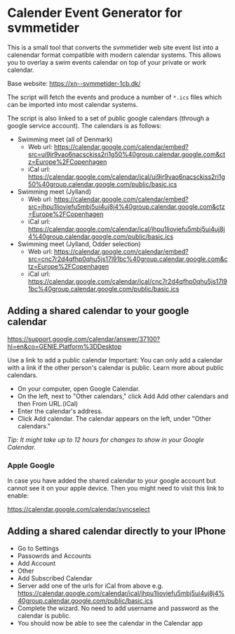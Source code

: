# Calender Event Generator for svmmetider

This is a small tool that converts the svmmetider web site event list into a calenendar format compatible with modern calendar systems. This allows you to overlay a swim events calendar on top of your private or work calendar. 

Base website: https://xn--svmmetider-1cb.dk/

The script will fetch the events and produce a number of `*.ics` files which can be imported into most calendar systems.

The script is also linked to a set of public google calendars (through a google service account). The calendars is as follows:

* Swimming meet (all of Denmark)
  * Web url: https://calendar.google.com/calendar/embed?src=ui9jr9vao6nacsckiss2ri1g50%40group.calendar.google.com&ctz=Europe%2FCopenhagen
  * iCal url: https://calendar.google.com/calendar/ical/ui9jr9vao6nacsckiss2ri1g50%40group.calendar.google.com/public/basic.ics
* Swimming meet (Jylland)
  * Web url: https://calendar.google.com/calendar/embed?src=jhpu1liovjefu5mbj5ui4uj8j4%40group.calendar.google.com&ctz=Europe%2FCopenhagen
  * iCal url: https://calendar.google.com/calendar/ical/jhpu1liovjefu5mbj5ui4uj8j4%40group.calendar.google.com/public/basic.ics
* Swimming meet (Jylland, Odder selection)
  * Web url: https://calendar.google.com/calendar/embed?src=cnc7r2d4qfhp0qhu5js17l91bc%40group.calendar.google.com&ctz=Europe%2FCopenhagen
  * iCal url: https://calendar.google.com/calendar/ical/cnc7r2d4qfhp0qhu5js17l91bc%40group.calendar.google.com/public/basic.ics


## Adding a shared calendar to your google calendar
https://support.google.com/calendar/answer/37100?hl=en&co=GENIE.Platform%3DDesktop

Use a link to add a public calendar
Important: You can only add a calendar with a link if the other person's calendar is public. Learn more about public calendars.

* On your computer, open Google Calendar.
* On the left, next to "Other calendars," click Add Add other calendars and then From URL.(iCal)
* Enter the calendar's address.
* Click Add calendar. The calendar appears on the left, under "Other calendars."

*Tip: It might take up to 12 hours for changes to show in your Google Calendar.*  

### Apple Google
In case you have added the shared calendar to your google account but cannot see it on your apple device. Then you might need to visit this link to enable:

https://calendar.google.com/calendar/syncselect

## Adding a shared calendar directly to your IPhone

* Go to Settings
* Passowrds and Accounts
* Add Account
* Other
* Add Subscribed Calendar
* Server add one of the urls for iCal from above e.g. https://calendar.google.com/calendar/ical/jhpu1liovjefu5mbj5ui4uj8j4%40group.calendar.google.com/public/basic.ics
* Complete the wizard. No need to add username and password as the calendar is public. 
* You should now be able to see the calendar in the Calendar app
